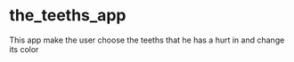 # the_teeths_app

This app make the user choose the teeths that he has a hurt in and change its color 
